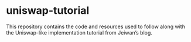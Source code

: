 # uniswap-tutorial
This repository contains the code and resources used to follow along with the Uniswap-like implementation tutorial from Jeiwan’s blog.
